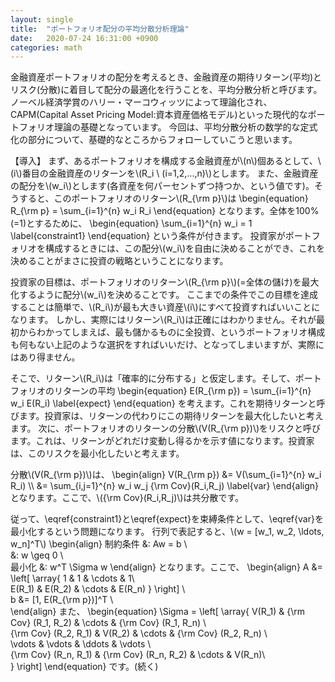 ```yaml
---
layout: single
title:  "ポートフォリオ配分の平均分散分析理論"
date:   2020-07-24 16:31:00 +0900
categories: math
---
```

金融資産ポートフォリオの配分を考えるとき、金融資産の期待リターン(平均)とリスク(分散)に着目して配分の最適化を行うことを、平均分散分析と呼びます。
ノーベル経済学賞のハリー・マーコウィッツによって理論化され、CAPM(Capital Asset Pricing Model:資本資産価格モデル)といった現代的なポートフォリオ理論の基礎となっています。
今回は、平均分散分析の数学的な定式化の部分について、基礎的なところからフォローしていこうと思います。

【導入】
まず、あるポートフォリオを構成する金融資産が\\(n\\)個あるとして、\\(i\\)番目の金融資産のリターンを\\(R_i \ (i=1,2,...,n)\\)とします。
また、金融資産の配分を\\(w_i\\)とします(各資産を何パーセントずつ持つか、という値です)。そうすると、このポートフォリオのリターン\\(R_{\rm p}\\)は
\begin{equation}
    R_{\rm p} = \sum_{i=1}^{n} w_i R_i
\end{equation}
となります。全体を100%(=1)とするために、
\begin{equation}
    \sum_{i=1}^{n} w_i = 1 \label{constraint1}
\end{equation}
という条件が付きます。
投資家がポートフォリオを構成するときには、この配分\\(w_i\\)を自由に決めることができ、これを決めることがまさに投資の戦略ということになります。

投資家の目標は、ポートフォリオのリターン\\(R_{\rm p}\\)(=全体の儲け)を最大化するように配分\\(w_i\\)を決めることです。
ここまでの条件でこの目標を達成することは簡単で、\\(R_i\\)が最も大きい資産\\(i\\)にすべて投資すればいいことになります。
しかし、実際にはリターン\\(R_i\\)は正確にはわかりません。それが最初からわかってしまえば、最も儲かるものに全投資、というポートフォリオ構成も何もない上記のような選択をすればいいだけ、となってしまいますが、実際にはあり得ません。

そこで、リターン\\(R_i\\)は「確率的に分布する」と仮定します。そして、ポートフォリオのリターンの平均
\begin{equation}
    E(R_{\rm p}) = \sum_{i=1}^{n} w_i E(R_i) \label{expect}
\end{equation}
を考えます。これを期待リターンと呼びます。投資家は、リターンの代わりにこの期待リターンを最大化したいと考えます。
次に、ポートフォリオのリターンの分散\\(V(R_{\rm p})\\)をリスクと呼びます。これは、リターンがどれだけ変動し得るかを示す値になります。投資家は、このリスクを最小化したいと考えます。

分散\\(V(R_{\rm p})\\)は、
\begin{align}
    V(R_{\rm p}) &= V(\sum_{i=1}^{n} w_i R_i) \\\ 
    &= \sum_{i,j=1}^{n} w_i w_j {\rm Cov}(R_i,R_j) \label{var}
\end{align}
となります。ここで、\\({\rm Cov}(R_i,R_j)\\)は共分散です。

従って、\eqref{constraint1}と\eqref{expect}を束縛条件として、\eqref{var}を最小化するという問題になります。
行列で表記すると、\\(w = [w_1, w_2, \ldots, w_n]^T\\)
\begin{align}
    制約条件
    &: Aw = b \\\
    &: w \geq 0 \\\
    最小化 &: w^T \Sigma w
\end{align}
となります。ここで、
\begin{align}
A &= \left[ \array{
    1 & 1 & \cdots & 1\\\
    E(R_1) & E(R_2) & \cdots & E(R_n)
} \right] \\\
b &= [1, E(R_{\rm p})]^T \\\
\end{align}
また、
\begin{equation}
\Sigma = \left[ \array{
    V(R_1) & {\rm Cov} (R_1, R_2) & \cdots & {\rm Cov} (R_1, R_n) \\\
    {\rm Cov} (R_2, R_1) & V(R_2) & \cdots & {\rm Cov} (R_2, R_n) \\\
    \vdots & \vdots & \ddots & \vdots \\\
    {\rm Cov} (R_n, R_1) & {\rm Cov} (R_n, R_2) & \cdots & V(R_n)\\\
} \right]
\end{equation}
です。(続く)
